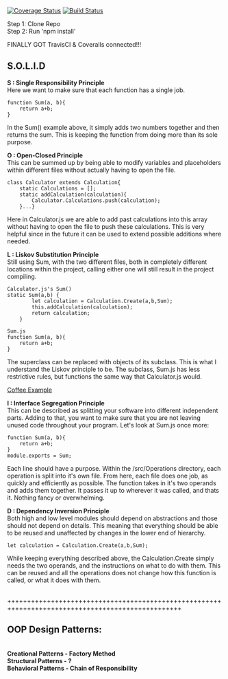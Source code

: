 [![Coverage Status](https://coveralls.io/repos/github/db488/IS219-Calculator/badge.svg)](https://coveralls.io/github/db488/IS219-Calculator)
[![Build Status](https://travis-ci.com/db488/IS219-Calculator.svg?branch=master)](https://travis-ci.com/db488/IS219-Calculator)

Step 1: Clone Repo\
Step 2: Run 'npm install'


FINALLY GOT TravisCI & Coveralls connected!!!

<h2>S.O.L.I.D</h2>

<b>S : Single Responsibility Principle</b><br>
Here we want to make sure that each function has a single job.  
```
function Sum(a, b){
    return a+b;
}
```
In the Sum() example above, it simply adds two numbers together and then returns the sum.  This is keeping the function from doing more than its sole purpose. 

<b>O : Open-Closed Principle</b><br>
This can be summed up by being able to modify variables and placeholders within different files without actually having to open the file.
```
class Calculator extends Calculation{
    static Calculations = [];
    static addCalculation(calculation){
        Calculator.Calculations.push(calculation);
    }...}
```
Here in Calculator.js we are able to add past calculations into this array without having to open the file to push these calculations.  This is very helpful since in the future it can be used to extend possible additions where needed.

<b>L : Liskov Substitution Principle</b><br>
Still using Sum, with the two different files, both in completely different locations within the project, calling either one will still result in the project compiling.
```
Calculator.js's Sum()
static Sum(a,b) {
        let calculation = Calculation.Create(a,b,Sum);
        this.addCalculation(calculation);
        return calculation;
    }
```
```
Sum.js
function Sum(a, b){
    return a+b;
}
```
The superclass can be replaced with objects of its subclass. This is what I understand the Liskov principle to be.  The subclass, Sum.js has less restrictive rules, but functions the same way that Calculator.js would.   

[Coffee Example](https://stackify.com/solid-design-liskov-substitution-principle/)

<b>I : Interface Segregation Principle</b><br>
This can be described as splitting your software into different independent parts. Adding to that, you want to make sure that you are not leaving unused code throughout your program. Let's look at Sum.js once more:
```
function Sum(a, b){
    return a+b;
}
module.exports = Sum;
```
Each line should have a purpose. Within the /src/Operations directory, each operation is split into it's own file.  From here, each file does one job, as quickly and efficiently  as possible.  The function takes in it's two operands  and adds them together.  It passes it up to wherever it was called, and thats it.  Nothing fancy or overwhelming. 

<b>D : Dependency Inversion Principle</b><br>
Both high and low level modules should depend on abstractions and those should not depend on details. This meaning that everything should be able to be reused and unaffected by changes in the lower end of hierarchy. 
```
let calculation = Calculation.Create(a,b,Sum);
```
While keeping everything described above, the Calculation.Create simply needs the two operands, and the instructions on what to do with them. This can be reused and all the operations  does not change how this function is called, or what it does with them.

<br>
++++++++++++++++++++++++++++++++++++++++++++++++++++++++++++++++++++++++++++++++++++++++++++++++++
<br>
<h2>OOP Design Patterns:</h2><br>
<b>Creational Patterns  -   Factory Method</b><br>
<b>Structural Patterns  -   ?</b><br>
<b>Behavioral Patterns  -   Chain of Responsibility</b><br>


